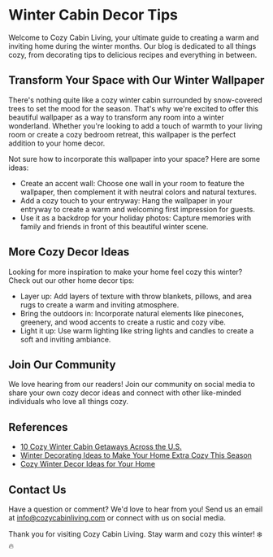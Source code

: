 <!--
Write me content for website with wallpaper which alt text is:

"A cozy winter cabin surrounded by snow-covered trees for a home decor or lifestyle blog"

The name/title of the page should not be 1:1 copy of the alt text but rather a real content of the website which is using this wallpaper.

- Use markdown format 
- Start with the heading
- The content should look like a real website 
- Include real sections like references, contact, user stories, etc. use things relevant to the page purpose.
- Feel free to use structure like headings, bullets, numbering, blockquotes, paragraphs, horizontal lines, etc.
- You can use formatting like bold or _italic_
- You can include UTF-8 emojis
- Links should be only #hash anchors (and you can refer to the document itself)
- Do not include images
-->

<!--font:Lora-->

# Winter Cabin Decor Tips

Welcome to Cozy Cabin Living, your ultimate guide to creating a warm and inviting home during the winter months. Our blog is dedicated to all things cozy, from decorating tips to delicious recipes and everything in between.

## Transform Your Space with Our Winter Wallpaper

There's nothing quite like a cozy winter cabin surrounded by snow-covered trees to set the mood for the season. That's why we're excited to offer this beautiful wallpaper as a way to transform any room into a winter wonderland. Whether you're looking to add a touch of warmth to your living room or create a cozy bedroom retreat, this wallpaper is the perfect addition to your home decor.

Not sure how to incorporate this wallpaper into your space? Here are some ideas:

- Create an accent wall: Choose one wall in your room to feature the wallpaper, then complement it with neutral colors and natural textures.
- Add a cozy touch to your entryway: Hang the wallpaper in your entryway to create a warm and welcoming first impression for guests.
- Use it as a backdrop for your holiday photos: Capture memories with family and friends in front of this beautiful winter scene.

## More Cozy Decor Ideas

Looking for more inspiration to make your home feel cozy this winter? Check out our other home decor tips:

- Layer up: Add layers of texture with throw blankets, pillows, and area rugs to create a warm and inviting atmosphere.
- Bring the outdoors in: Incorporate natural elements like pinecones, greenery, and wood accents to create a rustic and cozy vibe.
- Light it up: Use warm lighting like string lights and candles to create a soft and inviting ambiance.

## Join Our Community

We love hearing from our readers! Join our community on social media to share your own cozy decor ideas and connect with other like-minded individuals who love all things cozy.

## References

- [10 Cozy Winter Cabin Getaways Across the U.S.](https://www.travelandleisure.com/trip-ideas/cabin-vacations/cozy-winter-cabin-getaways)
- [Winter Decorating Ideas to Make Your Home Extra Cozy This Season](https://www.goodhousekeeping.com/home/decorating-ideas/g28571146/winter-decorating-ideas/)
- [Cozy Winter Decor Ideas for Your Home](https://www.hgtv.com/design/decorating/design-101/20-cozy-winter-home-decor-ideas-pictures)

## Contact Us

Have a question or comment? We'd love to hear from you! Send us an email at info@cozycabinliving.com or connect with us on social media.

Thank you for visiting Cozy Cabin Living. Stay warm and cozy this winter! ❄️🔥
